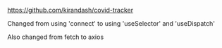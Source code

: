 https://github.com/kirandash/covid-tracker

Changed from using 'connect' to using 'useSelector' and 'useDispatch'

Also changed from fetch to axios
